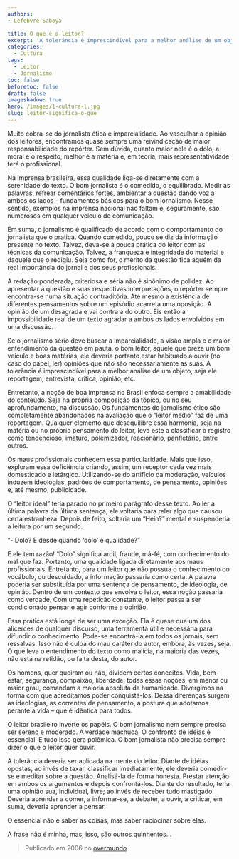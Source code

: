 ```yaml
---
authors:
- Lefebvre Saboya

title: O que é o leitor?
excerpt: 'A tolerância é imprescindível para a melhor análise de um objeto, seja ele reportagem, entrevista, critica, opinião e para o jornalismo.'
categories:
  - Cultura
tags:
  - Leitor
  - Jornalismo
toc: false
beforetoc: false
draft: false
imageshadow: true
hero: /images/1-cultura-l.jpg
slug: leitor-significa-o-que
---
```


Muito cobra-se do jornalista ética e imparcialidade. Ao vasculhar a opinião dos leitores, encontramos quase sempre uma reivindicação de maior responsabilidade do repórter. Sem dúvida, quanto maior nele é o dolo, a moral e o respeito, melhor é a matéria e, em teoria, mais representatividade terá o profissional.

Na imprensa brasileira, essa qualidade liga-se diretamente com a serenidade do texto. O bom jornalista é o comedido, o equilibrado. Medir as palavras, refrear comentários fortes, ambientar a questão dando voz a ambos os lados – fundamentos básicos para o bom jornalismo. Nesse sentido, exemplos na imprensa nacional não faltam e, seguramente, são numerosos em qualquer veículo de comunicação.

Em suma, o jornalismo é qualificado de acordo com o comportamento do jornalista que o pratica. Quando comedido, pouco se diz da informação presente no texto. Talvez, deva-se à pouca prática do leitor com as técnicas da comunicação. Talvez, à franqueza e integridade do material e daquele que o redigiu. Seja como for, o mérito da questão fica aquém da real importância do jornal e dos seus profissionais.

A redação ponderada, criteriosa e séria não é sinônimo de polidez. Ao apresentar a questão e suas respectivas interpretações, o repórter sempre encontra-se numa situação contraditória. Até mesmo a existência de diferentes pensamentos sobre um episódio acarreta uma oposição. A opinião de um desagrada e vai contra a do outro. Eis então a impossibilidade real de um texto agradar a ambos os lados envolvidos em uma discussão.

Se o jornalismo sério deve buscar a imparcialidade, a visão ampla e o maior entendimento da questão em pauta, o bom leitor, aquele que preza um bom veículo e boas matérias, ele deveria portanto estar habituado a ouvir (no caso do papel, ler) opiniões que não são necessariamente as suas. A tolerância é imprescindível para a melhor análise de um objeto, seja ele reportagem, entrevista, critica, opinião, etc.

Entretanto, a noção de boa imprensa no Brasil enfoca sempre a amabilidade do conteúdo. Seja na própria composição da tópico, ou no seu aprofundamento, na discussão. Os fundamentos do jornalismo ético são completamente abandonados na avaliação que o “leitor médio” faz de uma reportagem. Qualquer elemento que desequilibre essa harmonia, seja na matéria ou no próprio pensamento do leitor, leva este a classificar o registro como tendencioso, imaturo, polemizador, reacionário, panfletário, entre outros.

Os maus profissionais conhecem essa particularidade. Mais que isso, exploram essa deficiência criando, assim, um receptor cada vez mais domesticado e letárgico. Utilizando-se do artifício da moderação, veículos induzem ideologias, padrões de comportamento, de pensamento, opiniões e, até mesmo, publicidade.

O “leitor ideal” teria parado no primeiro parágrafo desse texto. Ao ler a última palavra da última sentença, ele voltaria para reler algo que causou certa estranheza. Depois de feito, soltaria um “Hein?” mental e suspenderia a leitura por um segundo.

“- Dolo? E desde quando ‘dolo’ é qualidade?”

E ele tem razão! “Dolo” significa ardil, fraude, má-fé, com conhecimento do mal que faz. Portanto, uma qualidade ligada diretamente aos maus profissionais. Entretanto, para um leitor que não possua o conhecimento do vocábulo, ou descuidado, a informação passaria como certa. A palavra poderia ser substituída por uma sentença de pensamento, de ideologia, de opinião. Dentro de um contexto que envolva o leitor, essa noção passaria como verdade. Com uma repetição constante, o leitor passa a ser condicionado pensar e agir conforme a opinião.

Essa prática está longe de ser uma exceção. Ela é quase que um dos alicerces de qualquer discurso, uma ferramenta útil e necessária para difundir o conhecimento. Pode-se encontrá-la em todos os jornais, sem ressalvas. Isso não é culpa do mau caráter do autor, embora, às vezes, seja. O que leva o entendimento do texto como malícia, na maioria das vezes, não está na retidão, ou falta desta, do autor.

Os homens, quer queiram ou não, dividem certos conceitos. Vida, bem-estar, segurança, compaixão, liberdade: todas essas noções, em menor ou maior grau, comandam a maioria absoluta da humanidade. Divergimos na forma com que acreditamos poder conquistá-los. Dessa diferenças surgem as ideologias, as correntes de pensamento, a postura que adotamos perante a vida – que é idêntica para todos.

O leitor brasileiro inverte os papéis. O bom jornalismo nem sempre precisa ser sereno e moderado. A verdade machuca. O confronto de idéias é essencial. E tudo isso gera polêmica. O bom jornalista não precisa sempre dizer o que o leitor quer ouvir.

A tolerância deveria ser aplicada na mente do leitor. Diante de idéias opostas, ao invés de taxar, classificar imediatamente, ele deveria comedir-se e meditar sobre a questão. Analisá-la de forma honesta. Prestar atenção em ambos os argumentos e depois confrontá-los. Diante do resultado, teria uma opinião sua, individual, livre; ao invés de receber tudo mastigado. Deveria aprender a comer, a informar-se, a debater, a ouvir, a criticar, em suma, deveria aprender a pensar.

O essencial não é saber as coisas, mas saber raciocinar sobre elas.

A frase não é minha, mas, isso, são outros quinhentos...

>Publicado em 2006 no [overmundo](http://www.overmundo.com.br/overblog/o-que-e-o-leitor)
